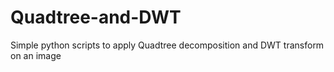 # Quadtree-and-DWT
Simple python scripts to apply Quadtree decomposition and DWT transform on an image
